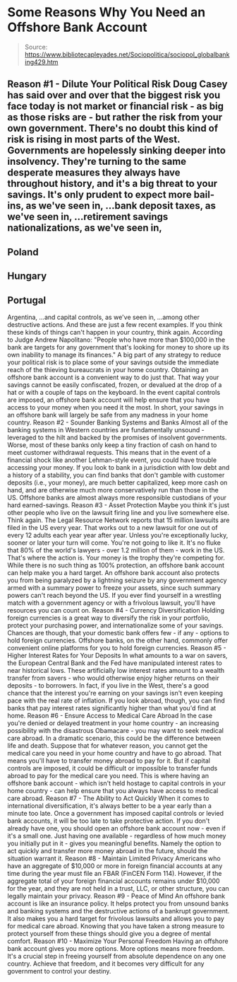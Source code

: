 # Some Reasons Why You Need an Offshore Bank Account

> Source: https://www.bibliotecapleyades.net/Sociopolitica/sociopol_globalbanking429.htm

Reason #1 - Dilute Your Political Risk
Doug Casey has said over and over
that the biggest risk you face today is not market or financial
risk - as big as those risks are - but rather the risk from your own
government.
There's no doubt this kind of risk
is rising in most parts of the West. Governments are hopelessly
sinking deeper into insolvency. They're turning to the same
desperate measures they always have throughout history, and it's
a big threat to your savings.
It's only prudent to expect more
bail-ins, as we've seen in,
...bank deposit taxes, as we've
seen in,
...retirement savings nationalizations, as we've
seen in,
-
Poland
-
Hungary
-
Portugal
-
Argentina,
...and capital
controls, as we've seen in,
...among other
destructive actions.
And these are just a few recent examples. If you think these kinds of things
can't happen in your country, think again.
According to Judge Andrew
Napolitano:
"People who have more than $100,000 in the bank
are
targets for any government that's looking for money
to shore up its own inability to manage its finances."
A big part of any strategy to reduce
your political risk is to place some of your savings outside the
immediate reach of the thieving bureaucrats in your home
country.
Obtaining an offshore bank account is a convenient way
to do just that.
That way your savings cannot be
easily confiscated, frozen, or devalued at the drop of a hat or
with a couple of taps on the keyboard. In the event capital
controls are imposed, an offshore bank account will help ensure
that you have access to your money when you need it the most.
In short, your savings in an
offshore bank will largely be safe from any madness in your home
country.
Reason #2 - Sounder Banking Systems and
Banks
Almost all of the banking systems in
Western countries are fundamentally unsound - leveraged to the
hilt and backed by the promises of insolvent governments.
Worse,
most of these banks only keep a tiny fraction of cash on hand to
meet customer withdrawal requests. This means that in the event
of a financial shock like another Lehman-style event, you could
have trouble accessing your money.
If you look to bank in a
jurisdiction with low debt and a history of a stability, you can
find banks that don't gamble with customer deposits (i.e., your
money), are much better capitalized, keep more cash on hand, and
are otherwise much more conservatively run than those in the US.
Offshore banks are almost always
more responsible custodians of your hard earned-savings.
Reason #3 - Asset Protection
Maybe you think it's just other
people who live on the lawsuit firing line
and you live
somewhere else. Think again.
The Legal Resource Network reports
that 15 million lawsuits are filed in the US every year.
That works out to a new lawsuit for
one out of every 12 adults each year
year after year. Unless
you're exceptionally lucky, sooner or later your turn will come.
You're not going to like it.
It's no fluke that 80% of the
world's lawyers - over 1.2 million of them - work in the US. That's
where the action is. Your money is the trophy they're competing
for.
While there is no such thing as 100%
protection, an offshore bank account can help make you a hard
target.
An offshore bank account also
protects you from being paralyzed by a lightning seizure by any
government agency armed with a summary power to freeze your
assets, since such summary powers can't reach beyond the US.
If
you ever find yourself in a wrestling match with a government
agency or with a frivolous lawsuit, you'll have resources you
can count on.
Reason #4 - Currency Diversification
Holding foreign currencies is a
great way to diversify the risk in your portfolio, protect your
purchasing power, and internationalize some of your savings.
Chances are though, that your
domestic bank offers few - if any - options to hold foreign
currencies.
Offshore banks, on the other hand,
commonly offer convenient online platforms for you to hold
foreign currencies.
Reason #5 - Higher Interest Rates for Your
Deposits
In what amounts to a war on savers,
the European Central Bank and the Fed have manipulated interest
rates to near historical lows.
These artificially low interest
rates amount to a wealth transfer from savers - who would
otherwise enjoy higher returns on their deposits - to borrowers.
In fact, if you live in the West, there's a good chance that the
interest you're earning on your savings isn't even keeping pace
with the real rate of inflation.
If you look abroad, though, you can
find banks that pay interest rates significantly higher than
what you'd find at home.
Reason #6 - Ensure Access to Medical Care
Abroad
In the case you're denied or delayed
treatment in your home country - an increasing possibility with
the disastrous Obamacare - you may want to seek medical care
abroad.
In a dramatic scenario, this could
be the difference between life and death. Suppose that for
whatever reason, you cannot get the medical care you need in
your home country and have to go abroad. That means you'll have
to transfer money abroad to pay for it.
But if capital controls
are imposed, it could be difficult or impossible to transfer
funds abroad to pay for the medical care you need.
This is where having an offshore
bank account - which isn't held hostage to capital controls in
your home country - can help ensure that you always have access to
medical care abroad.
Reason #7 - The Ability to Act Quickly
When it comes to international
diversification, it's always better to be a year early than a
minute too late. Once a government has imposed capital controls
or levied bank accounts, it will be too late to take protective
action.
If you don't already have one, you
should open an offshore bank account now - even if it's a small
one. Just having one available - regardless of how much money you
initially put in it - gives you meaningful benefits.
Namely the
option to act quickly and transfer more money abroad in the
future, should the situation warrant it.
Reason #8 - Maintain Limited Privacy
Americans who have an aggregate of
$10,000 or more in foreign financial accounts at any time during
the year must file an
FBAR (FinCEN Form 114).
However, if the aggregate total of
your foreign financial accounts remains under $10,000 for the
year, and they are not held in a trust, LLC, or other structure,
you can legally maintain your privacy.
Reason #9 - Peace of Mind
An offshore bank account is like an
insurance policy.
It helps protect you from unsound banks and
banking systems and the destructive actions of a bankrupt
government. It also makes you a hard target for frivolous
lawsuits and allows you to pay for medical care abroad.
Knowing that you have taken a strong
measure to protect yourself from these things should give you a
degree of mental comfort.
Reason #10 - Maximize Your Personal
Freedom
Having an offshore bank account
gives you more options. More options means more freedom. It's a
crucial step in freeing yourself from absolute dependence on any
one country.
Achieve that freedom, and it becomes
very difficult for any government to control your destiny.
